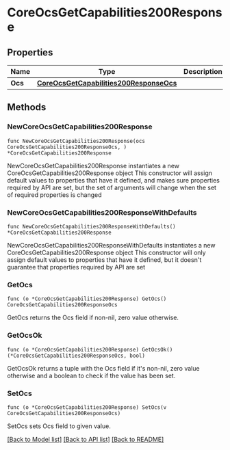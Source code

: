 # CoreOcsGetCapabilities200Response

## Properties

Name | Type | Description | Notes
------------ | ------------- | ------------- | -------------
**Ocs** | [**CoreOcsGetCapabilities200ResponseOcs**](CoreOcsGetCapabilities200ResponseOcs.md) |  | 

## Methods

### NewCoreOcsGetCapabilities200Response

`func NewCoreOcsGetCapabilities200Response(ocs CoreOcsGetCapabilities200ResponseOcs, ) *CoreOcsGetCapabilities200Response`

NewCoreOcsGetCapabilities200Response instantiates a new CoreOcsGetCapabilities200Response object
This constructor will assign default values to properties that have it defined,
and makes sure properties required by API are set, but the set of arguments
will change when the set of required properties is changed

### NewCoreOcsGetCapabilities200ResponseWithDefaults

`func NewCoreOcsGetCapabilities200ResponseWithDefaults() *CoreOcsGetCapabilities200Response`

NewCoreOcsGetCapabilities200ResponseWithDefaults instantiates a new CoreOcsGetCapabilities200Response object
This constructor will only assign default values to properties that have it defined,
but it doesn't guarantee that properties required by API are set

### GetOcs

`func (o *CoreOcsGetCapabilities200Response) GetOcs() CoreOcsGetCapabilities200ResponseOcs`

GetOcs returns the Ocs field if non-nil, zero value otherwise.

### GetOcsOk

`func (o *CoreOcsGetCapabilities200Response) GetOcsOk() (*CoreOcsGetCapabilities200ResponseOcs, bool)`

GetOcsOk returns a tuple with the Ocs field if it's non-nil, zero value otherwise
and a boolean to check if the value has been set.

### SetOcs

`func (o *CoreOcsGetCapabilities200Response) SetOcs(v CoreOcsGetCapabilities200ResponseOcs)`

SetOcs sets Ocs field to given value.



[[Back to Model list]](../README.md#documentation-for-models) [[Back to API list]](../README.md#documentation-for-api-endpoints) [[Back to README]](../README.md)


